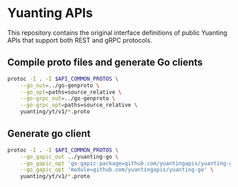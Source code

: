 # Yuanting APIs

This repository contains the original interface definitions of public Yuanting APIs that support both REST and gRPC protocols.

## Compile proto files and generate Go clients

```bash
protoc -I . -I $API_COMMON_PROTOS \
    --go_out=../go-genproto \
    --go_opt=paths=source_relative \
    --go-grpc_out=../go-genproto \
    --go-grpc_opt=paths=source_relative \
    yuanting/yt/v1/*.proto
```

## Generate go client

```bash
protoc -I . -I $API_COMMON_PROTOS \
    --go_gapic_out ../yuanting-go \
    --go_gapic_opt 'go-gapic-package=github.com/yuantingapis/yuanting-go/yuanting/yt/v1;yt' \
    --go_gapic_opt 'module=github.com/yuantingapis/yuanting-go' \
    yuanting/yt/v1/*.proto
```
